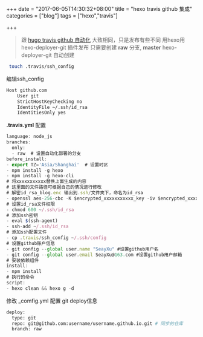 +++
date = "2017-06-05T14:30:32+08:00"
title = "hexo travis github 集成"
categories = ["blog"]
tags = ["hexo","travis"]

+++

> 跟 [hugo travis github 自动化](/post/hugo-travis/) 大致相同，只是发布有些不同 用hexo用 hexo-deployer-git 插件发布 只需要创建 **raw** 分支, **master** hexo-deployer-git 自动创建

```bash
 touch .travis/ssh_config
```

编辑ssh_config

```bash
Host github.com
    User git
    StrictHostKeyChecking no
    IdentityFile ~/.ssh/id_rsa
    IdentitiesOnly yes
```

**.travis.yml** 配置

```javascript
language: node_js
branches:
  only:
  - raw  # 设置自动化部署的分支
before_install:
- export TZ='Asia/Shanghai'  # 设置时区
- npm install -g hexo
- npm install -g hexo-cli
# 将xxxxxxxxxxx替换上面生成的内容
# 这里面的文件路径可根据自己的情况进行修改
# 解密id_rsa_blog.enc 输出到.ssh/文件夹下，命名为id_rsa
- openssl aes-256-cbc -K $encrypted_xxxxxxxxxxx_key -iv $encrypted_xxxxxxxxxxx_iv -in .travis/travis_key.enc -out ~/.ssh/id_rsa -d
# 设置id_rsa文件权限
- chmod 600 ~/.ssh/id_rsa
# 添加ssh密钥
- eval $(ssh-agent)
- ssh-add ~/.ssh/id_rsa
# 添加ssh配置文件
- cp .travis/ssh_config ~/.ssh/config
# 设置github账户信息
- git config --global user.name "SeayXu" #设置github用户名
- git config --global user.email SeayXu@163.com #设置github用户邮箱
# 安装依赖组件
install:
- npm install
# 执行的命令
script:
- hexo clean && hexo g -d
```

修改 _comfig.yml 配置 git deploy信息

``` bash
deploy:
  type: git
  repo: git@github.com:username/username.github.io.git # 同步的仓库
  branch: raw
```
